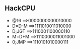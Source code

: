 ## HackCPU

* @16   ==>0000000000010000
* D=D-M ==>1111010011010000
* D;JGT ==>1110001100000110
* M=D+M ==>1110000011001000
* 0;JMP ==>1110101010000111
